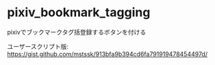 # pixiv_bookmark_tagging
pixivでブックマークタグ括登録するボタンを付ける

ユーザースクリプト版: https://gist.github.com/mstssk/913bfa9b394cd6fa791919478454497d/
